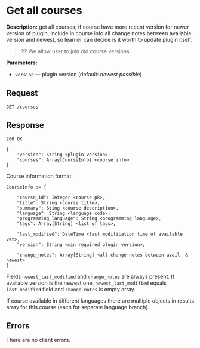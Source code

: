 # Get all courses

**Description:** 
get all courses; if course have more recent version for newer 
version of plugin, include in course info all change notes 
between available version and newest, so learner can decide 
is it worth to update plugin itself.

> **??** We allow user to join old course versions.

**Parameters:**

* `version` — plugin version (default: *newest possible*)


## Request

```
GET /courses
```

## Response

```
200 OK

{
    "version": String <plugin version>,
    "courses": Array[CourseInfo] <course info>
}
```

Course information format:

```
CourseInfo := {

    "course_id": Integer <course pk>,
    "title": String <course title>,
    "summary": Sting <course description>,
    "language": String <language code>,
    "programming_language": String <programming language>,
    "tags": Array[String] <list of tags>,

    "last_modified": DateTime <last modification time of available ver>,
    "version": String <min required plugin version>,
    
    "change_notes": Array[String] <all change notes between avail. & newest>
}
```

Fields `newest_last_modified` and `change_notes` are always present. If
available version is the newest one, `newest_last_modified` equals
`last_modified` field and `change_notes` is empty array.

If course available in different languages there are multiple objects
in results array for this course (each for separate language branch).

## Errors

There are no client errors.